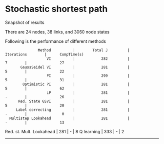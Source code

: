 # Stochastic shortest path
Snapshot of results

There are 24 nodes, 38 links, and 3060 node states

Following is the performance of different methods

                   Method          |        Total J         |      Iterations        |      CompTime(s)
                       VI          |            282         |               7        |               27
           GaussSeidel VI          |            281         |               5        |               22
                       PI          |            299         |               5        |               31
            Optimistic PI          |            281         |               5        |               62
                       LP          |            281         |               -        |               26
          Red. State GSVI          |            281         |               5        |               20
         Label correcting          |            281         |               -        |                0
      Multistep Lookahead          |            281         |               -        |               13
Red. st. Mult. Lookahead           |            281         |               -        |                8
               Q learning          |            333         |               -        |                2
               
------------------------------------------------------------------------------------------------------------------
